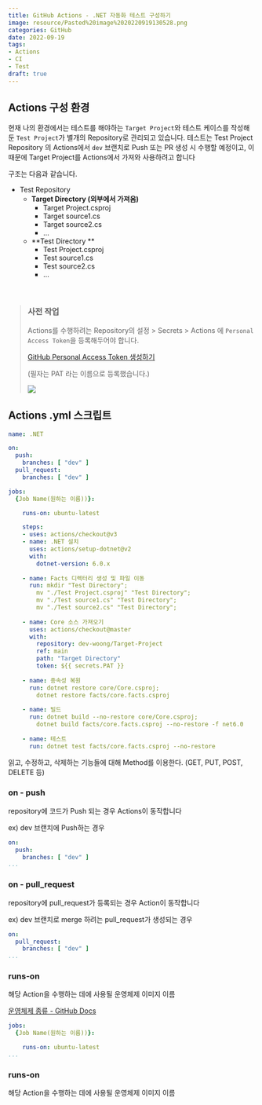 ```yaml
---
title: GitHub Actions - .NET 자동화 테스트 구성하기
image: resource/Pasted%20image%2020220919130528.png
categories: GitHub
date: 2022-09-19
tags:
- Actions
- CI
- Test
draft: true
---
```


## Actions 구성 환경
현재 나의 환경에서는 테스트를 해야하는 `Target Project`와 테스트 케이스를 작성해둔 `Test Project`가 별개의 Repository로 관리되고 있습니다.
테스트는 Test Project Repository 의 Actions에서  `dev` 브랜치로 Push 또는 PR 생성 시 수행할 예정이고, 이 때문에 Target Project를 Actions에서 가져와 사용하려고 합니다

구조는 다음과 같습니다.

- Test Repository
	- **Target Directory (외부에서 가져옴)**
		- Target Project.csproj
		- Target source1.cs
		- Target source2.cs
		- ...
	- **Test Directory **
		- Test Project.csproj
		- Test source1.cs
		- Test source2.cs
		- ...

&nbsp;

> ### 사전 작업
> Actions를 수행하려는 Repository의 설정 > Secrets > Actions 에 `Personal Access Token`을 등록해두어야 합니다.
> 
> [GitHub Personal Access Token 생성하기](post/GitHub/GitHub%20Personal%20Access%20Token%20생성하기.md)
> 
> (필자는 PAT 라는 이름으로 등록했습니다.)
> 
> ![](resource/Pasted%20image%2020220919180449.png)

## Actions .yml 스크립트
```yml
name: .NET

on:
  push:
    branches: [ "dev" ]
  pull_request:
    branches: [ "dev" ]

jobs:
  {Job Name(원하는 이름))}:

    runs-on: ubuntu-latest

    steps:
    - uses: actions/checkout@v3
    - name: .NET 설치
      uses: actions/setup-dotnet@v2
      with:
        dotnet-version: 6.0.x
        
    - name: Facts 디렉터리 생성 및 파일 이동
      run: mkdir "Test Directory";
        mv "./Test Project.csproj" "Test Directory";
        mv "./Test source1.cs" "Test Directory";
        mv "./Test source2.cs" "Test Directory";
        
    - name: Core 소스 가져오기
      uses: actions/checkout@master
      with:
        repository: dev-woong/Target-Project
        ref: main
        path: "Target Directory"
        token: ${{ secrets.PAT }}
    
    - name: 종속성 복원
      run: dotnet restore core/Core.csproj;
        dotnet restore facts/core.facts.csproj
      
    - name: 빌드
      run: dotnet build --no-restore core/Core.csproj;
        dotnet build facts/core.facts.csproj --no-restore -f net6.0
      
    - name: 테스트
      run: dotnet test facts/core.facts.csproj --no-restore
```

읽고, 수정하고, 삭제하는 기능들에 대해 Method를 이용한다. (GET, PUT, POST, DELETE 등)



### on - push
repository에 코드가 Push 되는 경우 Actions이 동작합니다

ex) dev 브랜치에 Push하는 경우

```yml
on:
  push:
    branches: [ "dev" ]
...
```

### on - pull_request
repository에 pull_request가 등록되는 경우 Action이 동작합니다

ex) dev 브랜치로 merge 하려는 pull_request가 생성되는 경우

```yml
on:
  pull_request:
    branches: [ "dev" ]
...
```

### runs-on
해당 Action을 수행하는 데에 사용될 운영체제 이미지 이름 

[운영체제 종류 - GitHub Docs](https://docs.github.com/en/actions/using-github-hosted-runners/about-github-hosted-runners#supported-runners-and-hardware-resources)

```yml
jobs:
  {Job Name(원하는 이름))}:

    runs-on: ubuntu-latest
...
```

### runs-on
해당 Action을 수행하는 데에 사용될 운영체제 이미지 이름 